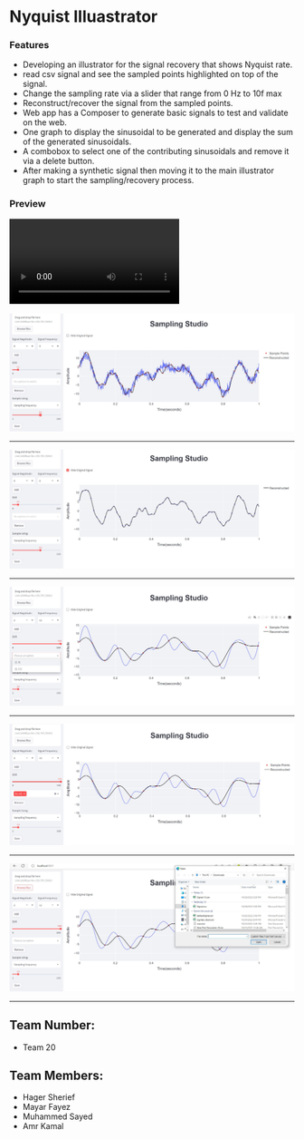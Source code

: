 # Nyquist Illuastrator

### Features

- Developing an illustrator for the signal recovery that shows Nyquist rate.
- read csv signal and see the sampled points highlighted on top of the signal.
- Change the sampling rate via a slider that range from 0 Hz to 10f max
- Reconstruct/recover the signal from the sampled points.
- Web app has a Composer to generate basic signals to test and validate on the web.
- One graph to display the sinusoidal to be generated and display the sum of the generated sinusoidals.
- A combobox to select one of the contributing sinusoidals and remove it via a delete button.
- After making a synthetic signal then moving it to the main illustrator graph to start the sampling/recovery process.

### Preview

<code><video src="https://github.com/Amr-said/DSP_Task1_-20-/blob/main/Videos/Nyquist_Illustrator_studio%20%C2%B7%20Streamlit%20-%20Personal%20-%20Microsoft%E2%80%8B%20Edge%202022-10-29%2018-28-36.mp4"></code>

<!-- <p><img align="left" src="https://github.com/Amr-said/DSP_Task1_-20-/blob/main/Videos/Nyquist_Illustrator_studio%20%C2%B7%20Streamlit%20-%20Personal%20-%20Microsoft%E2%80%8B%20Edge%202022-10-29%2018-28-36.mp4" width="500" height="400"> -->

<code><img src="https://github.com/Amr-said/DSP_Task1_-20-/blob/main/Screenshots/scr1.jpg"></code>

---

<code><img src="https://github.com/Amr-said/DSP_Task1_-20-/blob/main/Screenshots/scr2.jpg"></code>

---

<code><img src="https://github.com/Amr-said/DSP_Task1_-20-/blob/main/Screenshots/scr3.jpg"></code>

---

<code><img src="https://github.com/Amr-said/DSP_Task1_-20-/blob/main/Screenshots/scr4.jpg"></code>

---

<code><img src="https://github.com/Amr-said/DSP_Task1_-20-/blob/main/Screenshots/scr5.jpg"></code>

---

## Team Number:

- Team 20

## Team Members:

- Hager Sherief
- Mayar Fayez
- Muhammed Sayed
- Amr Kamal
